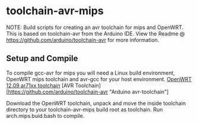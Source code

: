 toolchain-avr-mips
==================

NOTE: Build scripts for creating an avr toolchain for mips and OpenWRT.  This is based on toolchain-avr from the Arduino IDE. View the Readme @ https://github.com/arduino/toolchain-avr for more information.

Setup and Compile
-----------------

To compile gcc-avr for mips you will need a Linux build environment, OpenWRT mips toolchain and avr-gcc for your host environment.
[OpenWRT 12.09 ar71xx toolchain](http://downloads.openwrt.org/attitude_adjustment/12.09/ar71xx/generic/ "OpenWRT 12.09 ar71xx toolchain")
[AVR Toolchain][https://github.com/arduino/toolchain-avr "Arduino avr-toolchain"]

Download the OpenWRT toolchain, unpack and move the inside toolchain directory to your toolchain-avr-mips build root as toolchain.
Run arch.mips.buid.bash to compile.

